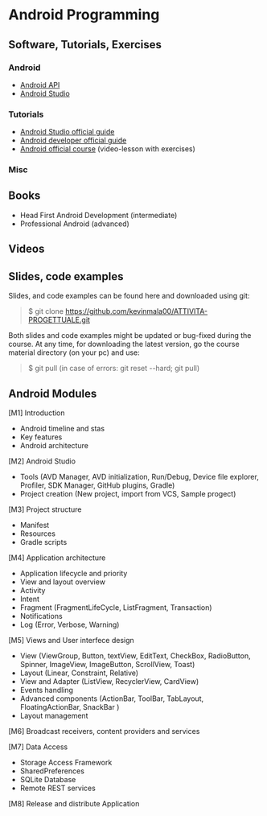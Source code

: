 # Android Programming

## Software, Tutorials, Exercises

### Android 
* [Android API](https://developer.android.com/reference)
* [Android Studio](https://developer.android.com/studio)

### Tutorials
* [Android Studio official guide](https://developer.android.com/studio/intro)
* [Android developer official guide](https://developer.android.com/guide)
* [Android official course](https://developer.android.com/courses) (video-lesson with exercises)

### Misc


## Books
- Head First Android Development (intermediate)
- Professional Android (advanced)

## Videos

## Slides, code examples
Slides, and code examples can be found here and downloaded using git:

> $ git clone https://github.com/kevinmala00/ATTIVITA-PROGETTUALE.git

Both slides and code examples might be updated or bug-fixed during the course. At any time, for downloading the latest version, go the course material directory (on your pc) and use:

> $ git pull (in case of errors: git reset --hard; git pull)

## Android Modules
[M1] Introduction
* Android timeline and stas
* Key features
* Android architecture

[M2] Android Studio
* Tools (AVD Manager, AVD initialization, Run/Debug, Device file explorer, Profiler, SDK Manager, GitHub plugins, Gradle)
* Project creation (New project, import from VCS, Sample progect)

[M3] Project structure
* Manifest
* Resources
* Gradle scripts

[M4] Application architecture
* Application lifecycle and priority
* View and layout overview
* Activity 
* Intent
* Fragment (FragmentLifeCycle, ListFragment, Transaction) 
* Notifications
* Log (Error, Verbose, Warning)

[M5] Views and User interfece design
* View (ViewGroup, Button, textView, EditText, CheckBox, RadioButton, Spinner, ImageView, ImageButton, ScrollView, Toast)
* Layout (Linear, Constraint, Relative)
* View and Adapter (ListView, RecyclerView, CardView)
* Events handling
* Advanced components (ActionBar, ToolBar, TabLayout, FloatingActionBar, SnackBar )
* Layout management

[M6] Broadcast receivers, content providers and services


[M7] Data Access
* Storage Access Framework
* SharedPreferences
* SQLite Database
* Remote REST services

[M8] Release and distribute Application


